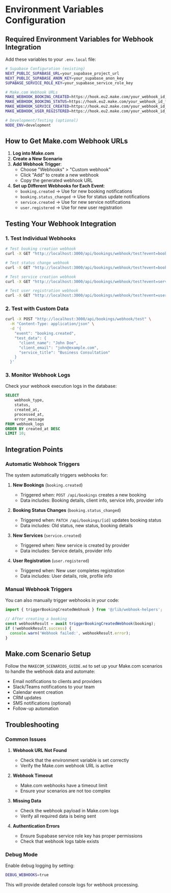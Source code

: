 # Environment Variables Configuration

## Required Environment Variables for Webhook Integration

Add these variables to your `.env.local` file:

```bash
# Supabase Configuration (existing)
NEXT_PUBLIC_SUPABASE_URL=your_supabase_project_url
NEXT_PUBLIC_SUPABASE_ANON_KEY=your_supabase_anon_key
SUPABASE_SERVICE_ROLE_KEY=your_supabase_service_role_key

# Make.com Webhook URLs
MAKE_WEBHOOK_BOOKING_CREATED=https://hook.eu2.make.com/your_webhook_id_for_booking_created
MAKE_WEBHOOK_BOOKING_STATUS=https://hook.eu2.make.com/your_webhook_id_for_status_change
MAKE_WEBHOOK_SERVICE_CREATED=https://hook.eu2.make.com/your_webhook_id_for_service_created
MAKE_WEBHOOK_USER_REGISTERED=https://hook.eu2.make.com/your_webhook_id_for_user_registration

# Development/Testing (optional)
NODE_ENV=development
```

## How to Get Make.com Webhook URLs

1. **Log into Make.com**
2. **Create a New Scenario**
3. **Add Webhook Trigger**:
   - Choose "Webhooks" > "Custom webhook"
   - Click "Add" to create a new webhook
   - Copy the generated webhook URL
4. **Set up Different Webhooks for Each Event**:
   - `booking.created` → Use for new booking notifications
   - `booking.status_changed` → Use for status update notifications
   - `service.created` → Use for new service notifications
   - `user.registered` → Use for new user registration

## Testing Your Webhook Integration

### 1. Test Individual Webhooks

```bash
# Test booking creation webhook
curl -X GET "http://localhost:3000/api/bookings/webhook/test?event=booking.created"

# Test status change webhook
curl -X GET "http://localhost:3000/api/bookings/webhook/test?event=booking.status_changed"

# Test service creation webhook
curl -X GET "http://localhost:3000/api/bookings/webhook/test?event=service.created"

# Test user registration webhook
curl -X GET "http://localhost:3000/api/bookings/webhook/test?event=user.registered"
```

### 2. Test with Custom Data

```bash
curl -X POST "http://localhost:3000/api/bookings/webhook/test" \
  -H "Content-Type: application/json" \
  -d '{
    "event": "booking.created",
    "test_data": {
      "client_name": "John Doe",
      "client_email": "john@example.com",
      "service_title": "Business Consultation"
    }
  }'
```

### 3. Monitor Webhook Logs

Check your webhook execution logs in the database:

```sql
SELECT
    webhook_type,
    status,
    created_at,
    processed_at,
    error_message
FROM webhook_logs
ORDER BY created_at DESC
LIMIT 10;
```

## Integration Points

### Automatic Webhook Triggers

The system automatically triggers webhooks for:

1. **New Bookings** (`booking.created`)
   - Triggered when: `POST /api/bookings` creates a new booking
   - Data includes: Booking details, client info, service info, provider info

2. **Booking Status Changes** (`booking.status_changed`)
   - Triggered when: `PATCH /api/bookings/[id]` updates booking status
   - Data includes: Old status, new status, booking details

3. **New Services** (`service.created`)
   - Triggered when: New service is created by provider
   - Data includes: Service details, provider info

4. **User Registration** (`user.registered`)
   - Triggered when: New user completes registration
   - Data includes: User details, role, profile info

### Manual Webhook Triggers

You can also manually trigger webhooks in your code:

```typescript
import { triggerBookingCreatedWebhook } from '@/lib/webhook-helpers';

// After creating a booking
const webhookResult = await triggerBookingCreatedWebhook(booking);
if (!webhookResult.success) {
  console.warn('Webhook failed:', webhookResult.error);
}
```

## Make.com Scenario Setup

Follow the `MAKECOM_SCENARIOS_GUIDE.md` to set up your Make.com scenarios to handle the webhook data and automate:

- Email notifications to clients and providers
- Slack/Teams notifications to your team
- Calendar event creation
- CRM updates
- SMS notifications (optional)
- Follow-up automation

## Troubleshooting

### Common Issues

1. **Webhook URL Not Found**
   - Check that the environment variable is set correctly
   - Verify the Make.com webhook URL is active

2. **Webhook Timeout**
   - Make.com webhooks have a timeout limit
   - Ensure your scenarios are not too complex

3. **Missing Data**
   - Check the webhook payload in Make.com logs
   - Verify all required data is being sent

4. **Authentication Errors**
   - Ensure Supabase service role key has proper permissions
   - Check that webhook logs table exists

### Debug Mode

Enable debug logging by setting:

```bash
DEBUG_WEBHOOKS=true
```

This will provide detailed console logs for webhook processing.
